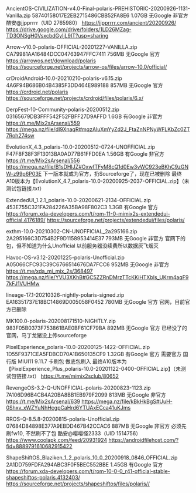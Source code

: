 AncientOS-CIVILIZATION-v4.0-Final-polaris-PREHISTORIC-20200926-1131-Vanilla.zip
58740158017E2EB2715486CBB52FA8E6
1.07GB
无Google
非官方
酷安@jjpprrrr（UID 2765980）
https://jjpprrrr.com/ancient/20200926/
https://drive.google.com/drive/folders/1LD26MZag-TD3ONSgH0VsxcbdGyIjL9IT?usp=sharing

Arrow-v10.0-polaris-OFFICIAL-20201227-VANILLA.zip
CA79981AA16484DCC04763947FFC7411
756MB
无Google
官方
https://arrowos.net/download/polaris
https://sourceforge.net/projects/arrow-os/files/arrow-10.0/official/

crDroidAndroid-10.0-20210210-polaris-v6.15.zip
4A6F94B686B04B4385F3DD464E989188
857MB
无Google
官方
https://crdroid.net/polaris
https://sourceforge.net/projects/crdroid/files/polaris/6.x/

DerpFest-10-Community-polaris-20200512.zip
03165679DB3FFF542F52FBFF27D9AFFD
1.6GB
有Google
非官方
https://t.me/Mix2sArsenal/559
https://mega.nz/file/dI9XnaqR#mqzAluXmYyZd2J_FtaZnNPNyWFLKbZc0ZT7Roh274sw

EvolutionX_4.3_polaris-10.0-20200512-0724-UNOFFICIAL.zip
F47F8F38F3F13013BA0AD77B61FFD0EA
1.56GB
有Google
非官方
https://t.me/Mix2sArsenal/556
https://mega.nz/file/B1sDHIJZ#OxwfTFyM8cQ1d0Ew3vWC923eBKhC9zGNW-z99p6P03E
下一版本就成为官方，扔Sourceforge了，现在已被删除
最终A10版本为【EvolutionX_4.7_polaris-10.0-20200925-2037-OFFICIAL.zip】（未测试包链接.txt）

ExtendedUI_1.2.1_polaris-10.0-20200621-2134-OFFICIAL.zip
453E755C321FA284226A35BA98F802C3
1.3GB
有Google
官方
https://forum.xda-developers.com/t/rom-11-0-mimix2s-extendedui-official.4176189/
https://sourceforge.net/projects/extendedui/files/polaris/

exthm-10.0-20210302-CN-UNOFFICIAL_2a295166.zip
2A295166C3D754B2F9D1158953414E37
793MB
无Google
非官方
官网下的包，但不知道为什么Unofficial
以前服务器没续费所以数据灰飞烟灭

Havoc-OS-v3.12-20201225-polaris-Unofficial.zip
A05066CFC93C39C6766514676DA7FCC6
952MB
无Google
非官方
https://t.me/xda_mi_mix_2s/368497
https://mega.nz/file/YVU3XKhB#GC5ZZRnDMrzTTcKKiHTXbIs_UKrm4aqF97kFJ1VUHMw

lineage-17.1-20210326-nightly-polaris-signed.zip
EA16351737E18BC14869D005058F0452
780MB
无Google
官方
官网，目前官方已删除

MK100.0-polaris-202008171510-NIGHTLY.zip
983F05B0373F753861BAE0BF61CF79BA
892MB
无Google
官方
已经没了的官网，马丁龙猪没上传sourceforge

PixelExperience_polaris-10.0-20200125-1422-OFFICIAL.zip
1D55F9371CEA5FDBCD70A1B650135CF9
1.32GB
有Google
官方
需要官方 国行版 MIUI11 9.11.7 卡刷包 做底包刷入
最终A10版本为【PixelExperience_Plus_polaris-10.0-20201122-0400-OFFICIAL.zip】（未测试包链接.txt）
https://t.me/mimix2sclub/80652

RevengeOS-3.2-Q-UNOFFICIAL-polaris-20200823-1123.zip
7A106D96B4CB4A20BA8BB1EB979F2099
813MB
无Google
非官方
https://t.me/Mix2sArsenal/639
https://mega.nz/file/kBkHkBgS#UuH-0Shxv_xWZYuNhHcgpCaHrd6YTUAxECca41uKJms

RROS-Q-8.5.8-20200815-polaris-Unofficial.zip 
07684D84898E377A9EBDD467B42CCAC6
887MB
无Google
非官方
必须先刷fw10, 不然刷不了包
酷安@嘤嘤怪2333（UID 1514756）
https://www.coolapk.com/feed/20931924
https://androidfilehost.com/?fid=8889791610682915422

ShapeShiftOS_Blaziken_1_2_polaris_10_0_20200918_0846_OFFICIAL.zip
2A1DD759FDFA294ABC3F0F5BEC552BBE
1.45GB
有Google
官方
https://forum.xda-developers.com/t/rom-10-0-0_r41-official-stable-shapeshiftos-polaris.4132403/
https://sourceforge.net/projects/shapeshiftos/files/polaris//
